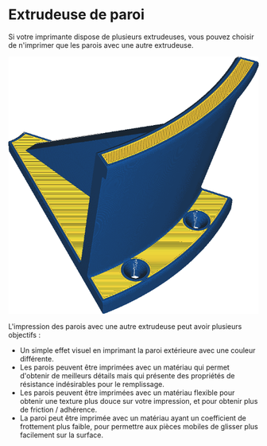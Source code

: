 Extrudeuse de paroi
====
Si votre imprimante dispose de plusieurs extrudeuses, vous pouvez choisir de n'imprimer que les parois avec une autre extrudeuse.

![Les parois sont imprimés en bleu, mais le reste en jaune](../../../articles/images/wall_extruder_nr.png)

L'impression des parois avec une autre extrudeuse peut avoir plusieurs objectifs :
* Un simple effet visuel en imprimant la paroi extérieure avec une couleur différente.
* Les parois peuvent être imprimées avec un matériau qui permet d'obtenir de meilleurs détails mais qui présente des propriétés de résistance indésirables pour le remplissage.
* Les parois peuvent être imprimées avec un matériau flexible pour obtenir une texture plus douce sur votre impression, et pour obtenir plus de friction / adhérence.
* La paroi peut être imprimée avec un matériau ayant un coefficient de frottement plus faible, pour permettre aux pièces mobiles de glisser plus facilement sur la surface.
